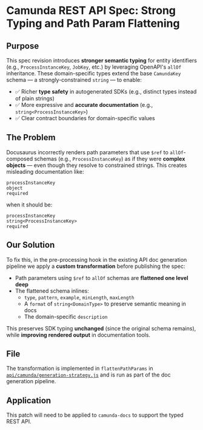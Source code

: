 # Camunda REST API Spec: Strong Typing and Path Param Flattening

## Purpose

This spec revision introduces **stronger semantic typing** for entity identifiers (e.g., `ProcessInstanceKey`, `JobKey`, etc.) by leveraging OpenAPI's `allOf` inheritance. These domain-specific types extend the base `CamundaKey` schema — a strongly-constrained `string` — to enable:

- ✅ Richer **type safety** in autogenerated SDKs (e.g., distinct types instead of plain strings)
- ✅ More expressive and **accurate documentation** (e.g., `string<ProcessInstanceKey>`)
- ✅ Clear contract boundaries for domain-specific values

## The Problem

Docusaurus incorrectly renders path parameters that use `$ref` to `allOf`-composed schemas (e.g., `ProcessInstanceKey`) as if they were **complex objects** — even though they resolve to constrained strings. This creates misleading documentation like:

```
processInstanceKey
object
required
```

when it should be: 

```
processInstanceKey
string<ProcessInstanceKey>
required
```

## Our Solution

To fix this, in the pre-processing hook in the existing API doc generation pipeline we apply a **custom transformation** before publishing the spec:

- Path parameters using `$ref` to `allOf` schemas are **flattened one level deep**
- The flattened schema inlines:
  - `type`, `pattern`, `example`, `minLength`, `maxLength`
  - A `format` of `string<DomainType>` to preserve semantic meaning in docs
  - The domain-specific `description`

This preserves SDK typing **unchanged** (since the original schema remains), while **improving rendered output** in documentation tools.

## File

The transformation is implemented in `flattenPathParams` in [`api/camunda/generation-strategy.js`](./api.camunda.generation-strategy.js) and is run as part of the doc generation pipeline.

## Application

This patch will need to be applied to `camunda-docs` to support the typed REST API.